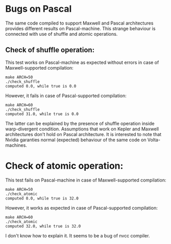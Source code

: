 # Bugs on Pascal

The same code compiled to support Maxwell and Pascal architectures provides different results on Pascal-machine.
This strange behaviour is connected with use of shuffle and atomic operations.

## Check of shuffle operation:
This test works on Pascal-machine as expected without errors in case of Maxwell-supported compilation:

    make ARCH=50
    ./check_shuffle
    computed 0.0, while true is 0.0

However, it fails in case of Pascal-supported compilation:

    make ARCH=60
    ./check_shuffle
    computed 31.0, while true is 0.0

The latter can be explained by the presence of shuffle operation inside warp-divergent condition. Assumptions that work on Kepler and Maxwell architectures
don't hold on Pascal architecture. It is interested to note that Nvidia garanties normal (expected) behaviour of the same code on Volta-machines.

# Check of atomic operation:

This test fails on Pascal-machine in case of Maxwell-supported compilation:

    make ARCH=50
    ./check_atomic
    computed 0.0, while true is 32.0

However, it works as expected in case of Pascal-supported compilation:

    make ARCH=60
    ./check_atomic
    computed 32.0, while true is 32.0
    
I don't know how to explain it. It seems to be a bug of nvcc compiler.

